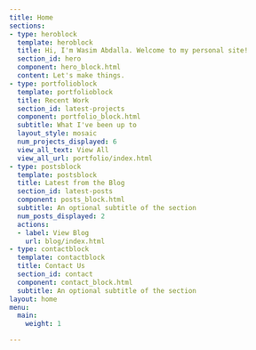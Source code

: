 ```yaml
---
title: Home
sections:
- type: heroblock
  template: heroblock
  title: Hi, I'm Wasim Abdalla. Welcome to my personal site!
  section_id: hero
  component: hero_block.html
  content: Let's make things.
- type: portfolioblock
  template: portfolioblock
  title: Recent Work
  section_id: latest-projects
  component: portfolio_block.html
  subtitle: What I've been up to
  layout_style: mosaic
  num_projects_displayed: 6
  view_all_text: View All
  view_all_url: portfolio/index.html
- type: postsblock
  template: postsblock
  title: Latest from the Blog
  section_id: latest-posts
  component: posts_block.html
  subtitle: An optional subtitle of the section
  num_posts_displayed: 2
  actions:
  - label: View Blog
    url: blog/index.html
- type: contactblock
  template: contactblock
  title: Contact Us
  section_id: contact
  component: contact_block.html
  subtitle: An optional subtitle of the section
layout: home
menu:
  main:
    weight: 1

---
```

